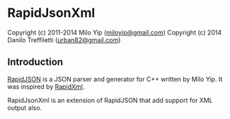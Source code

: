 # RapidJsonXml

Copyright (c) 2011-2014 Milo Yip (miloyip@gmail.com)
Copyright (c) 2014 Danilo Treffiletti (urban82@gmail.com)

## Introduction

[RapidJSON](https://github.com/miloyip/rapidjson) is a JSON parser and generator for C++ written by Milo Yip. It was inspired by [RapidXml](http://rapidxml.sourceforge.net/).

RapidJsonXml is an extension of RapidJSON that add support for XML output also.
